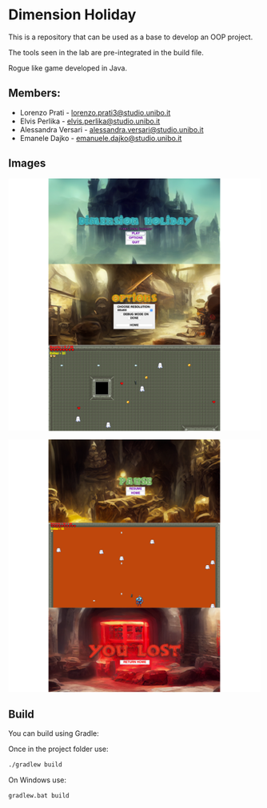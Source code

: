 # Dimension Holiday

This is a repository that can be used as a base to develop an OOP project. 

The tools seen in the lab are pre-integrated in the build file.

Rogue like game developed in Java.

## Members:

- Lorenzo Prati - lorenzo.prati3@studio.unibo.it
- Elvis Perlika - elvis.perlika@studio.unibo.it
- Alessandra Versari - alessandra.versari@studio.unibo.it
- Emanele Dajko - emanuele.dajko@studio.unibo.it

## Images
<p align="center">
  <img src="https://github.com/LorenzoPrati/OOP22-dim-hol/blob/7f69401964b4039b5efbc3490037f19ccdaafa75/src/main/resources/readMe/readMeImage1.png?raw=true" width="1080" />
</p>
<p align="center">
  <img src="https://github.com/LorenzoPrati/OOP22-dim-hol/blob/7f69401964b4039b5efbc3490037f19ccdaafa75/src/main/resources/readMe/readMeImage2.png?raw=true" width="1080" />
</p>

## Build

You can build using Gradle:

Once in the project folder use:

```bash
./gradlew build
```

On Windows use:

```ps
gradlew.bat build
```
